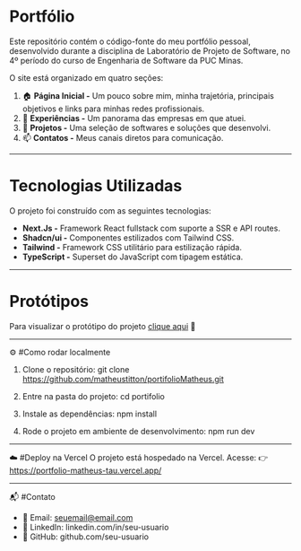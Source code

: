 # Portfólio
Este repositório contém o código-fonte do meu portfólio pessoal, desenvolvido durante a disciplina de Laboratório de Projeto de Software, no 4º período do curso de Engenharia de Software da PUC Minas.

O site está organizado em quatro seções:

 1. 🏠 **Página Inicial -** Um pouco sobre mim, minha trajetória, principais objetivos e links para minhas redes profissionais.
 2. 💼 **Experiências -** Um panorama das empresas em que atuei.
 3. 📂 **Projetos -** Uma seleção de softwares e soluções que desenvolvi.
 4. 📫 **Contatos -** Meus canais diretos para comunicação.

---

# Tecnologias Utilizadas
O projeto foi construído com as seguintes tecnologias:

- **Next.Js -** Framework React fullstack com suporte a SSR e API routes.
- **Shadcn/ui -** Componentes estilizados com Tailwind CSS.
- **Tailwind -** Framework CSS utilitário para estilização rápida.
- **TypeScript -** Superset do JavaScript com tipagem estática.

---

# Protótipos

Para visualizar o protótipo do projeto [clique aqui](./images/Protótipo.png) 🚀

---

⚙️ #Como rodar localmente

1. Clone o repositório:
git clone https://github.com/matheustitton/portifolioMatheus.git


2. Entre na pasta do projeto:
cd portifolio

3. Instale as dependências:
npm install

4. Rode o projeto em ambiente de desenvolvimento:
npm run dev

---

☁️ #Deploy na Vercel
O projeto está hospedado na Vercel.
Acesse: 👉 https://portfolio-matheus-tau.vercel.app/

---

📬 #Contato
 - 📧 Email: seuemail@email.com
 - 💼 LinkedIn: linkedin.com/in/seu-usuario
 - 🐙 GitHub: github.com/seu-usuario


